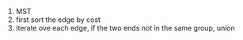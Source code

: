 1. MST 
2. first sort the edge by cost
3. iterate ove each edge, if the two ends not in the same group, union